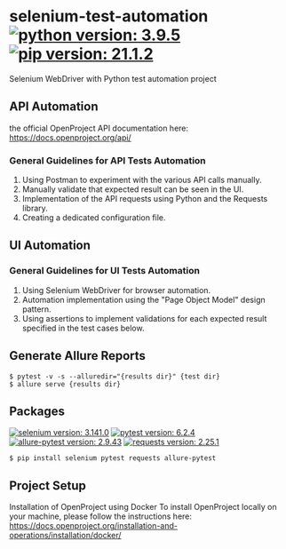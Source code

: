 # selenium-test-automation [![python version: 3.9.5](https://img.shields.io/badge/python%20version-3.9.5-blue)](https://python.org/) [![pip version: 21.1.2](https://img.shields.io/badge/pip%20version-21.1.2-blue)](https://pypi.org/project/pip/)

Selenium WebDriver with Python test automation project

## API Automation

the official OpenProject API documentation here: https://docs.openproject.org/api/

### General Guidelines for API Tests Automation

1. Using Postman to experiment with the various API calls manually.
2. Manually validate that expected result can be seen in the UI.
3. Implementation of the API requests using Python and the Requests library.
4. Creating a dedicated configuration file.

## UI Automation

### General Guidelines for UI Tests Automation

1. Using Selenium WebDriver for browser automation.
2. Automation implementation using the "Page Object Model" design pattern.
3. Using assertions to implement validations for each expected result specified in the test cases below.

## Generate Allure Reports

```
$ pytest -v -s --alluredir="{results dir}" {test dir}
$ allure serve {results dir}
```

## Packages

[![selenium version: 3.141.0](https://img.shields.io/badge/selenium%20version-3.141.0-green)](https://pypi.org/project/selenium)
[![pytest version: 6.2.4](https://img.shields.io/badge/pytest%20version-6.2.4-green)](https://pypi.org/project/pytest)
[![allure-pytest version: 2.9.43](https://img.shields.io/badge/allure-pytest%20version-2.9.43-green)](https://pypi.org/project/allure-pytest)
[![requests version: 2.25.1](https://img.shields.io/badge/requests%20version-2.25.1-green)](https://pypi.org/project/requests)

```
$ pip install selenium pytest requests allure-pytest
```

## Project Setup

Installation of OpenProject using Docker To install OpenProject locally on your machine, please follow the instructions here:
https://docs.openproject.org/installation-and-operations/installation/docker/

